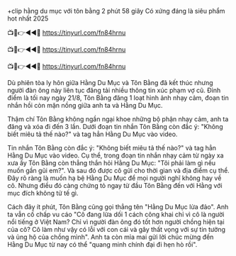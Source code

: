 +clip hằng du mục với tôn bằng 2 phút 58 giây Có xứng đáng là siêu phẩm hot nhất 2025

📺📱👉◄◄🔴  https://tinyurl.com/fn84hrnu

📺📱👉◄◄🔴  https://tinyurl.com/fn84hrnu

📺📱👉◄◄🔴  https://tinyurl.com/fn84hrnu


Dù phiên tòa ly hôn giữa Hằng Du Mục và Tôn Bằng đã kết thúc nhưng người đàn ông này liên tục đăng tải nhiều thông tin xúc phạm vợ cũ. Đỉnh điểm là tối nay ngày 21/8, Tôn Bằng đăng 1 loạt hình ảnh nhạy cảm, đoạn tin nhắn hồi còn mặn nồng giữa anh ta và Hằng Du Mục.

Thậm chí Tôn Bằng không ngần ngại khoe những bộ phận nhạy cảm, anh ta đăng và xóa đi đến 3 lần. Dưới đoạn tin nhắn Tôn Bằng còn đắc ý: "Không biết miêu tả thế nào?" và tag hẳn Hằng Du Mục vào video.

Tin nhắn Tôn Bằng còn đắc ý: "Không biết miêu tả thế nào?" và tag hẳn Hằng Du Mục vào video.
Cụ thể, trong đoạn tin nhắn nhạy cảm từ ngày xa xưa ấy Tôn Bằng còn thẳng thắn hỏi Hằng Du Mục: "Tôi phải làm gì nếu muốn gần gũi em?". Và sau đó được cô gửi cho thời gian và địa điểm cụ thể. Đây rõ ràng là muốn hạ bệ Hằng Du Mục để mọi người nghĩ không hay về cô. Nhưng điều đó càng chứng tỏ ngay từ đầu Tôn Bằng đến với Hằng với mục đích không tử tế gì.


Cách đây ít phút, Tôn Bằng cũng gọi thẳng tên "Hằng Du Mục lừa đảo". Anh ta vẫn cố chấp vu cáo "Cô đang lừa dối 1 cách công khai chỉ vì cô là người nổi tiếng ở Việt Nam? Chỉ vì người đàn ông đó tốt hơn người chồng hiện tại của cô? Cô làm như vậy có lỗi với con cái và gây thất vọng với sự tin tưởng và ủng hộ của chồng mình". Anh ta còn mỉa mai gửi lời chúc mừng đến Hằng Du Mục từ nay có thể "quang minh chính đại đi hẹn hò rồi".
